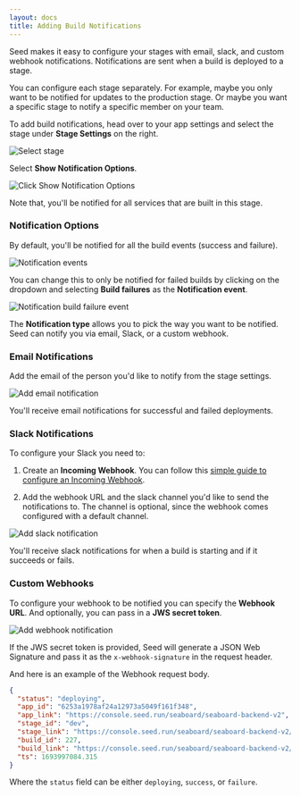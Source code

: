 ```yaml
---
layout: docs
title: Adding Build Notifications
---
```


Seed makes it easy to configure your stages with email, slack, and custom webhook notifications. Notifications are sent when a build is deployed to a stage.

You can configure each stage separately. For example, maybe you only want to be notified for updates to the production stage. Or maybe you want a specific stage to notify a specific member on your team.

To add build notifications, head over to your app settings and select the stage under **Stage Settings** on the right.

![Select stage](/assets/docs/adding-build-notifications/select-stage.png)

Select **Show Notification Options**.

![Click Show Notification Options](/assets/docs/adding-build-notifications/click-show-notification-options.png)

Note that, you'll be notified for all services that are built in this stage.

### Notification Options

By default, you'll be notified for all the build events (success and failure).

![Notification events](/assets/docs/adding-build-notifications/notification-events.png)

You can change this to only be notified for failed builds by clicking on the dropdown and selecting **Build failures** as the **Notification event**.

![Notification build failure event](/assets/docs/adding-build-notifications/notification-build-failure-event.png)

The **Notification type** allows you to pick the way you want to be notified. Seed can notify you via email, Slack, or a custom webhook.

### Email Notifications

Add the email of the person you'd like to notify from the stage settings.

![Add email notification](/assets/docs/adding-build-notifications/add-email-notification.png)

You'll receive email notifications for successful and failed deployments.

### Slack Notifications

To configure your Slack you need to:

1. Create an **Incoming Webhook**. You can follow this [simple guide to configure an Incoming Webhook](https://get.slack.help/hc/en-us/articles/115005265063-Incoming-WebHooks-for-Slack).

2. Add the webhook URL and the slack channel you'd like to send the notifications to. The channel is optional, since the webhook comes configured with a default channel.

![Add slack notification](/assets/docs/adding-build-notifications/add-slack-notification.png)

You'll receive slack notifications for when a build is starting and if it succeeds or fails.

### Custom Webhooks

To configure your webhook to be notified you can specify the **Webhook URL**. And optionally, you can pass in a **JWS secret token**.

![Add webhook notification](/assets/docs/adding-build-notifications/add-webhook-notification.png)

If the JWS secret token is provided, Seed will generate a JSON Web Signature and pass it as the `x-webhook-signature` in the request header.

And here is an example of the Webhook request body.

``` json
{
  "status": "deploying",
  "app_id": "6253a1978af24a12973a5049f161f348",
  "app_link": "https://console.seed.run/seaboard/seaboard-backend-v2",
  "stage_id": "dev",
  "stage_link": "https://console.seed.run/seaboard/seaboard-backend-v2/stages/dev",
  "build_id": 227,
  "build_link": "https://console.seed.run/seaboard/seaboard-backend-v2/activity/stages/dev/builds/227",
  "ts": 1693997084.315
}
```

Where the `status` field can be either `deploying`, `success`, or `failure`.
